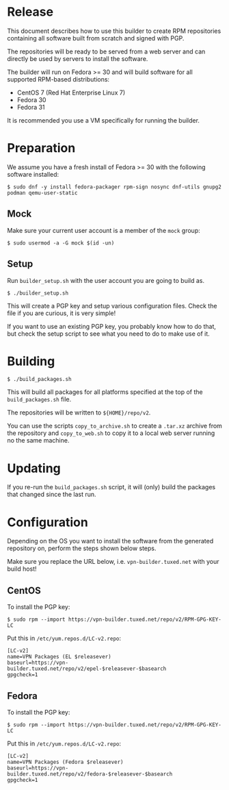 # Release

This document describes how to use this builder to create RPM repositories 
containing all software built from scratch and signed with PGP.

The repositories will be ready to be served from a web server and can directly 
be used by servers to install the software.

The builder will run on Fedora >= 30 and will build software for all supported
RPM-based distributions:

* CentOS 7 (Red Hat Enterprise Linux 7)
* Fedora 30
* Fedora 31

It is recommended you use a VM specifically for running the builder.

# Preparation

We assume you have a fresh install of Fedora >= 30 with the following software 
installed:

    $ sudo dnf -y install fedora-packager rpm-sign nosync dnf-utils gnupg2 podman qemu-user-static

## Mock

Make sure your current user account is a member of the `mock` group:

    $ sudo usermod -a -G mock $(id -un)

## Setup

Run `builder_setup.sh` with the user account you are going to 
build as.

	$ ./builder_setup.sh
	
This will create a PGP key and setup various configuration files. Check 
the file if you are curious, it is very simple!

If you want to use an existing PGP key, you probably know how to do that, but
check the setup script to see what you need to do to make use of it.

# Building

	$ ./build_packages.sh

This will build all packages for all platforms specified at the top of 
the `build_packages.sh` file.

The repositories will be written to `${HOME}/repo/v2`.

You can use the scripts `copy_to_archive.sh` to create a `.tar.xz` archive
from the repository and `copy_to_web.sh` to copy it to a local web server
running no the same machine.

# Updating

If you re-run the `build_packages.sh` script, it will (only) build the packages
that changed since the last run.

# Configuration

Depending on the OS you want to install the software from the generated
repository on, perform the steps shown below steps.

Make sure you replace the URL below, i.e. `vpn-builder.tuxed.net` with your 
build host!

## CentOS

To install the PGP key:

	$ sudo rpm --import https://vpn-builder.tuxed.net/repo/v2/RPM-GPG-KEY-LC

Put this in `/etc/yum.repos.d/LC-v2.repo`:

    [LC-v2]
    name=VPN Packages (EL $releasever)
    baseurl=https://vpn-builder.tuxed.net/repo/v2/epel-$releasever-$basearch
    gpgcheck=1

## Fedora

To install the PGP key:

	$ sudo rpm --import https://vpn-builder.tuxed.net/repo/v2/RPM-GPG-KEY-LC

Put this in `/etc/yum.repos.d/LC-v2.repo`:

    [LC-v2]
    name=VPN Packages (Fedora $releasever) 
    baseurl=https://vpn-builder.tuxed.net/repo/v2/fedora-$releasever-$basearch
    gpgcheck=1
